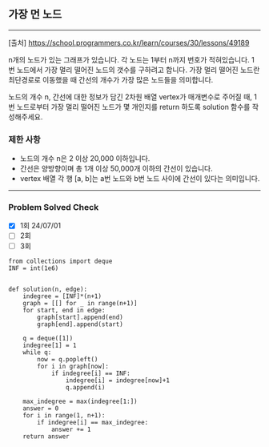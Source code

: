 ## 가장 먼 노드

---

[출처] https://school.programmers.co.kr/learn/courses/30/lessons/49189

n개의 노드가 있는 그래프가 있습니다. 각
노드는 1부터 n까지 번호가 적혀있습니다. 
1번 노드에서 가장 멀리 떨어진 노드의 갯수를 구하려고 합니다. 
가장 멀리 떨어진 노드란 최단경로로 이동했을 때 간선의 개수가 가장 많은 노드들을 의미합니다.

노드의 개수 n, 간선에 대한 정보가 담긴 2차원 배열 vertex가 매개변수로 주어질 때, 
1번 노드로부터 가장 멀리 떨어진 노드가 몇 개인지를 return 하도록 solution 함수를 작성해주세요.

### 제한 사항

- 노드의 개수 n은 2 이상 20,000 이하입니다.
- 간선은 양방향이며 총 1개 이상 50,000개 이하의 간선이 있습니다.
- vertex 배열 각 행 [a, b]는 a번 노드와 b번 노드 사이에 간선이 있다는 의미입니다.

---
### Problem Solved Check
- [x] 1회 24/07/01
- [ ] 2회
- [ ] 3회
~~~
from collections import deque
INF = int(1e6)


def solution(n, edge):
    indegree = [INF]*(n+1)
    graph = [[] for _ in range(n+1)]
    for start, end in edge:
        graph[start].append(end)
        graph[end].append(start)

    q = deque([1])
    indegree[1] = 1
    while q:
        now = q.popleft()
        for i in graph[now]:
            if indegree[i] == INF:
                indegree[i] = indegree[now]+1
                q.append(i)

    max_indegree = max(indegree[1:])
    answer = 0
    for i in range(1, n+1):
        if indegree[i] == max_indegree:
            answer += 1
    return answer
    
~~~